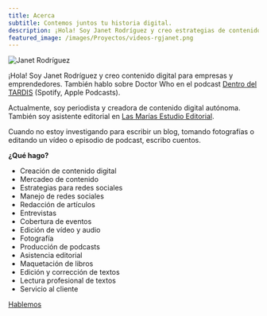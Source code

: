```yaml
---
title: Acerca
subtitle: Contemos juntos tu historia digital.
description: ¡Hola! Soy Janet Rodríguez y creo estrategias de contenidos digitales y redes sociales para empresas y emprendedores.
featured_image: /images/Proyectos/videos-rgjanet.png
---
```


![Janet Rodríguez](https://www.rgjanet.com/images/rgjanet-4.png)

¡Hola! Soy Janet Rodríguez y creo contenido digital para empresas y emprendedores. También hablo sobre Doctor Who en el podcast [Dentro del TARDIS](http://www.anchor.com/dentrodeltardis) (Spotify, Apple Podcasts).

Actualmente, soy periodista y creadora de contenido digital autónoma. También soy asistente editorial en [Las Marías Estudio Editorial](http://www.lasmariaseditorial.com).

Cuando no estoy investigando para escribir un blog, tomando fotografías o editando un vídeo o episodio de podcast, escribo cuentos.

**¿Qué hago?**

* Creación de contenido digital
* Mercadeo de contenido
* Estrategias para redes sociales
* Manejo de redes sociales
* Redacción de artículos
* Entrevistas
* Cobertura de eventos
* Edición de vídeo y audio
* Fotografía
* Producción de podcasts
* Asistencia editorial
* Maquetación de libros
* Edición y corrección de textos
* Lectura profesional de textos
* Servicio al cliente

<a href="mailto:janet@rgjanet.com" class="button button--large">Hablemos</a>
